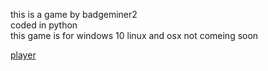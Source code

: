 <p>this is a game by <a heref="https://www.youtube.com/channel/UCjAvDTreaiy5hI0sdLPQh3g">badgeminer2</a><br>
coded in python <br>
this game is for windows 10 linux and osx not comeing soon</p>
<a href="https://badgeminer2dev.github.io/dungon-crawler-game/player"> player</a>
